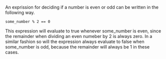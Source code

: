 An exprission for deciding if a number is even or odd can be written in the following way.  
```cppp
some_number % 2 == 0
```
This expression will evaluate to true whenever some_number is even, since the remainder when dividing an even numeber by 2 is always zero. In a similar fashion so will the expression always evaluate to false when some_number is odd, because the remainder will always be 1 in these cases.
